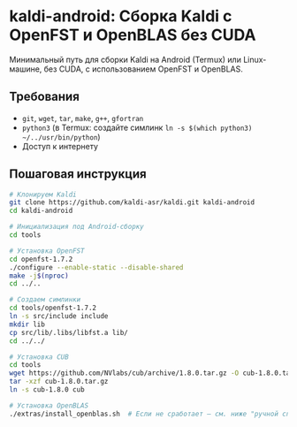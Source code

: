 # kaldi-android: Сборка Kaldi с OpenFST и OpenBLAS без CUDA

Минимальный путь для сборки Kaldi на Android (Termux) или Linux-машине, без CUDA, с использованием OpenFST и OpenBLAS.

## Требования

- `git`, `wget`, `tar`, `make`, `g++`, `gfortran`
- `python3` (в Termux: создайте симлинк `ln -s $(which python3) ~/../usr/bin/python`)
- Доступ к интернету

## Пошаговая инструкция

```bash
# Клонируем Kaldi
git clone https://github.com/kaldi-asr/kaldi.git kaldi-android
cd kaldi-android

# Инициализация под Android-сборку
cd tools

# Установка OpenFST
cd openfst-1.7.2
./configure --enable-static --disable-shared
make -j$(nproc)
cd ../..

# Создаем симлинки
cd tools/openfst-1.7.2
ln -s src/include include
mkdir lib
cp src/lib/.libs/libfst.a lib/
cd ../../

# Установка CUB
cd tools
wget https://github.com/NVlabs/cub/archive/1.8.0.tar.gz -O cub-1.8.0.tar.gz
tar -xzf cub-1.8.0.tar.gz
ln -s cub-1.8.0 cub

# Установка OpenBLAS
./extras/install_openblas.sh  # Если не сработает — см. ниже "ручной способ"